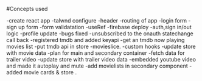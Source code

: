 #Concepts used

-create react app
-talwnd configure
-header
-routing of app
-login form
-sign up form
-form validatation
-useRef
-firebase deploy
-auth,sign in/out logic
-profile update
-bugs fixed
-unsubscribed to the onauth statechange call back
-registered tmdb and added keyapi
-get an tmdb now playing movies list
-put tmdb api in store -movieslice.
-custom hooks
-update store with movie data
-plan for main and secondary container
-fetch data for trailer video
-update store with trailer video data
-embedded youtube video and made it autoplay and mute
-add movielists in secondary component
-added movie cards & store .

